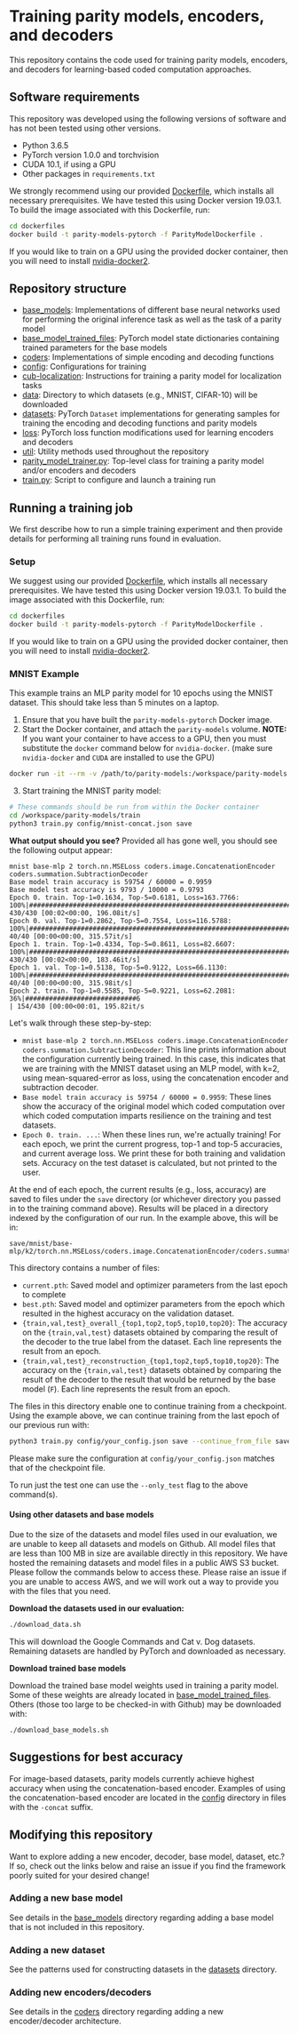 # Training parity models, encoders, and decoders
This repository contains the code used for training parity models, encoders, and
decoders for learning-based coded computation approaches.

## Software requirements
This repository was developed using the following versions of software and has
not been tested using other versions.
* Python 3.6.5
* PyTorch version 1.0.0 and torchvision
* CUDA 10.1, if using a GPU
* Other packages in `requirements.txt`

We strongly recommend using our provided [Dockerfile](dockerfiles/ParityModelDockerfile),
which installs all necessary prerequisites. We have tested this using Docker version 19.03.1.
To build the image associated with this Dockerfile, run:
```bash
cd dockerfiles
docker build -t parity-models-pytorch -f ParityModelDockerfile .
```

If you would like to train on a GPU using the provided docker container, then
you will need to install [nvidia-docker2](https://github.com/NVIDIA/nvidia-docker).

## Repository structure
* [base_models](base_models): Implementations of different base neural networks used for performing the original
  inference task as well as the task of a parity model
* [base_model_trained_files](base_model_trained_files): PyTorch model state dictionaries containing
  trained parameters for the base models
* [coders](coders): Implementations of simple encoding and decoding functions
* [config](config): Configurations for training
* [cub-localization](cub-localization): Instructions for training a parity
  model for localization tasks
* [data](data): Directory to which datasets (e.g., MNIST, CIFAR-10) will be downloaded
* [datasets](datasets): PyTorch `Dataset` implementations for generating samples for training
  the encoding and decoding functions and parity models
* [loss](loss): PyTorch loss function modifications used for learning encoders and decoders
* [util](util): Utility methods used throughout the repository
* [parity_model_trainer.py](parity_model_trainer.py): Top-level class for training a parity model and/or encoders and decoders
* [train.py](train.py): Script to configure and launch a training run

## Running a training job
We first describe how to run a simple training experiment and then provide
details for performing all training runs found in evaluation.

### Setup
We suggest using our provided [Dockerfile](./dockerfiles/ParityModelDockerfile),
which installs all necessary prerequisites. We have tested this using Docker version 19.03.1.
To build the image associated with this Dockerfile, run:
```bash
cd dockerfiles
docker build -t parity-models-pytorch -f ParityModelDockerfile .
```
If you would like to train on a GPU using the provided docker container, then
you will need to install [nvidia-docker2](https://github.com/NVIDIA/nvidia-docker).

### MNIST Example
This example trains an MLP parity model for 10 epochs using the MNIST dataset.
This should take less than 5 minutes on a laptop.

1. Ensure that you have built the `parity-models-pytorch` Docker image.
2. Start the Docker container, and attach the `parity-models` volume. **NOTE:** If you want your container to have access to a GPU, then you must substitute the `docker` command below for `nvidia-docker`. (make sure `nvidia-docker` and `CUDA` are installed to use the GPU)
```bash
docker run -it --rm -v /path/to/parity-models:/workspace/parity-models parity-models-pytorch:latest
```
3. Start training the MNIST parity model:
```bash
# These commands should be run from within the Docker container
cd /workspace/parity-models/train
python3 train.py config/mnist-concat.json save
```

**What output should you see?**
Provided all has gone well, you should see the following output appear:
```
mnist base-mlp 2 torch.nn.MSELoss coders.image.ConcatenationEncoder coders.summation.SubtractionDecoder
Base model train accuracy is 59754 / 60000 = 0.9959
Base model test accuracy is 9793 / 10000 = 0.9793
Epoch 0. train. Top-1=0.1634, Top-5=0.6181, Loss=163.7766: 100%|###############################################################################| 430/430 [00:02<00:00, 196.08it/s]
Epoch 0. val. Top-1=0.2862, Top-5=0.7554, Loss=116.5788: 100%|###################################################################################| 40/40 [00:00<00:00, 315.57it/s]
Epoch 1. train. Top-1=0.4334, Top-5=0.8611, Loss=82.6607: 100%|################################################################################| 430/430 [00:02<00:00, 183.46it/s]
Epoch 1. val. Top-1=0.5138, Top-5=0.9122, Loss=66.1130: 100%|####################################################################################| 40/40 [00:00<00:00, 315.98it/s]
Epoch 2. train. Top-1=0.5585, Top-5=0.9221, Loss=62.2081:  36%|############################6                                                   | 154/430 [00:00<00:01, 195.82it/s
```
Let's walk through these step-by-step:
* `mnist base-mlp 2 torch.nn.MSELoss coders.image.ConcatenationEncoder coders.summation.SubtractionDecoder`: This line prints information about the
   configuration currently being trained. In this case, this indicates that
   we are training with the MNIST dataset using an MLP model, with k=2,
   using mean-squared-error as loss, using the concatenation encoder and subtraction
   decoder.
* `Base model train accuracy is 59754 / 60000 = 0.9959`: These lines show the
   accuracy of the original model which coded computation over which coded computation
   imparts resilience on the training and test datasets.
* `Epoch 0. train. ...`: When these lines run, we're actually training! For
   each epoch, we print the current progress, top-1 and top-5 accuracies,
   and current average loss. We print these for both training and validation
   sets. Accuracy on the test dataset is calculated, but not printed to the
   user.

At the end of each epoch, the current results (e.g., loss, accuracy) are saved
to files under the `save` directory (or whichever directory you passed in to
the training command above). Results will be placed in a directory indexed
by the configuration of our run. In the example above, this will be in:
```
save/mnist/base-mlp/k2/torch.nn.MSELoss/coders.image.ConcatenationEncoder/coders.summation.SubtractionDecoder/
```

This directory contains a number of files:
* `current.pth`: Saved model and optimizer parameters from the last epoch to
complete
* `best.pth`: Saved model and optimizer parameters from the epoch which
resulted in the highest accuracy on the validation dataset.
* `{train,val,test}_overall_{top1,top2,top5,top10,top20}`: The accuracy on the
`{train,val,test}` datasets obtained by comparing the result of the decoder to
the true label from the dataset. Each line represents the result from an epoch.
* `{train,val,test}_reconstruction_{top1,top2,top5,top10,top20}`: The accuracy on the
`{train,val,test}` datasets obtained by comparing the result of the decoder to
the result that would be returned by the base model (`F`).
 Each line represents the result from an epoch.

The files in this directory enable one to continue training from a checkpoint.
Using the example above, we can continue training from the last epoch of our
previous run with:
```bash
python3 train.py config/your_config.json save --continue_from_file save/mnist/base-mlp/k2/mse/coders.summation.AdditionEncoder/coders.summation.SubtractionDecoder/current.pth
```
Please make sure the configuration at `config/your_config.json` matches that of the checkpoint file.

To run just the test one can use the `--only_test` flag to the above command(s).

#### Using other datasets and base models
Due to the size of the datasets and model files used in our evaluation, we are
unable to keep all datasets and models on Github. All model files that are less
than 100 MB in size are available directly in this repository. We have hosted
the remaining datasets and model files in a public AWS S3 bucket. Please
follow the commands below to access these. Please raise an issue if you are
unable to access AWS, and we will work out a way to provide you with the
files that you need.

**Download the datasets used in our evaluation:**
```bash
./download_data.sh
```
This will download the Google Commands and Cat v. Dog datasets. Remaining
datasets are handled by PyTorch and downloaded as necessary.

**Download trained base models**

Download the trained base model weights used in training a parity model. Some
of these weights are already located in [base_model_trained_files](base_model_trained_files).
Others (those too large to be checked-in with Github) may be downloaded with:
```
./download_base_models.sh
```

## Suggestions for best accuracy
For image-based datasets, parity models currently achieve highest accuracy when
using the concatenation-based encoder. Examples of using the concatenation-based
encoder are located in the [config](config) directory in files with the `-concat`
suffix.

## Modifying this repository
Want to explore adding a new encoder, decoder, base model, dataset, etc.?
If so, check out the links below and raise an issue if you find the framework
poorly suited for your desired change!

### Adding a new base model
See details in the [base_models](base_models) directory regarding
adding a base model that is not included in this repository.

### Adding a new dataset
See the patterns used for constructing datasets in the [datasets](datasets) directory.

### Adding new encoders/decoders
See details in the [coders](coders) directory regarding adding a new
encoder/decoder architecture.
